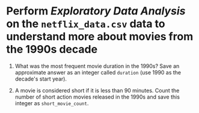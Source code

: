 # Perform *Exploratory Data Analysis* on the `netflix_data.csv` data to understand more about movies from the 1990s decade

1. What was the most frequent movie duration in the 1990s? Save an approximate answer as an integer called `duration` (use 1990 as the decade's start year).

2. A movie is considered short if it is less than 90 minutes. Count the number of short action movies released in the 1990s and save this integer as `short_movie_count`.
